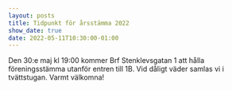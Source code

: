 ```yaml
---
layout: posts
title: Tidpunkt för årsstämma 2022
show_date: true
date: 2022-05-11T10:30:00-01:00
---
```

Den 30:e maj kl 19:00 kommer Brf Stenklevsgatan 1 att hålla föreningsstämma utanför entren till 1B. Vid dåligt väder samlas vi i tvättstugan. Varmt välkomna!
